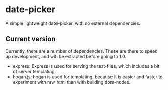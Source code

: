 date-picker
============

A simple lightweight date-picker, with no external dependencies.

Current version
---------------

Currently, there are a number of dependencies. These are there to speed up
development, and will be extracted before going to 1.0.

- express: Express is used for serving the test-files, which includes a bit of
  server templating.
- hogan.js: hogan is used for templating, because it is easier and faster to
  experiment with raw html than with building dom-nodes.
